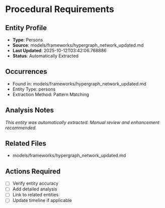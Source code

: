 # Procedural Requirements

## Entity Profile
- **Type**: Persons
- **Source**: models/frameworks/hypergraph_network_updated.md
- **Last Updated**: 2025-10-12T03:42:06.768886
- **Status**: Automatically Extracted

## Occurrences
- Found in: models/frameworks/hypergraph_network_updated.md
- Entity Type: persons
- Extraction Method: Pattern Matching

## Analysis Notes
*This entity was automatically extracted. Manual review and enhancement recommended.*

## Related Files
- models/frameworks/hypergraph_network_updated.md

## Actions Required
- [ ] Verify entity accuracy
- [ ] Add detailed analysis
- [ ] Link to related entities
- [ ] Update timeline if applicable
